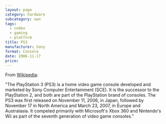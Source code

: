 ```yaml
---
layout: page
category: hardware
subcategory: own
tags:
  - codex
  - gaming
  - platform
title: PS3
manufacturer: Sony
format: Console
date: 2006-11-17
price:
---
```


From [Wikipedia](https://en.wikipedia.org/wiki/PlayStation_3):

"The PlayStation 3 (PS3) is a home video game console developed and marketed by Sony Computer Entertainment (SCE). It is the successor to the PlayStation 2, and both are part of the PlayStation brand of consoles. The PS3 was first released on November 11, 2006, in Japan, followed by November 17 in North America and March 23, 2007, in Europe and Australasia. It competed primarily with Microsoft's Xbox 360 and Nintendo's Wii as part of the seventh generation of video game consoles."
